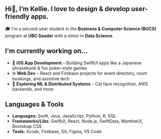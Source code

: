 ## Hi👋, I’m Kellie. I love to design & develop user-friendly apps.

🎓 I'm a second-year student in the **Business & Computer Science (BUCS)** program at **UBC Sauder** with a minor in **Data Science**.

## I'm currently working on...
- 🔧 **iOS App Development** – Building SwiftUI apps like a Japanese phrasebook & fun poker-style games
- 🌐 **Web Dev** – React and Firebase projects for event directory, room bookings, and assistive tech
- 🤖 **Exploring ML & Distributed Systems** – Cat face recognition, AWS backends, and more

## Languages & Tools

- **Languages:** Swift, Java, JavaScript, Python, R, SQL  
- **Frameworks/Libs:** SwiftUI, React, Node.js, SwiftData, MantineUI, Bootstrap CSS 
- **Tools:** Xcode, Firebase, Git, Figma, VS Code
